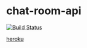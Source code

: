 # chat-room-api
[![Build Status](https://travis-ci.com/Some-cool-dude/chat-room-api.svg?branch=main)](https://travis-ci.com/Some-cool-dude/chat-room-api)

[heroku](https://desolate-tor-52724.herokuapp.com)
